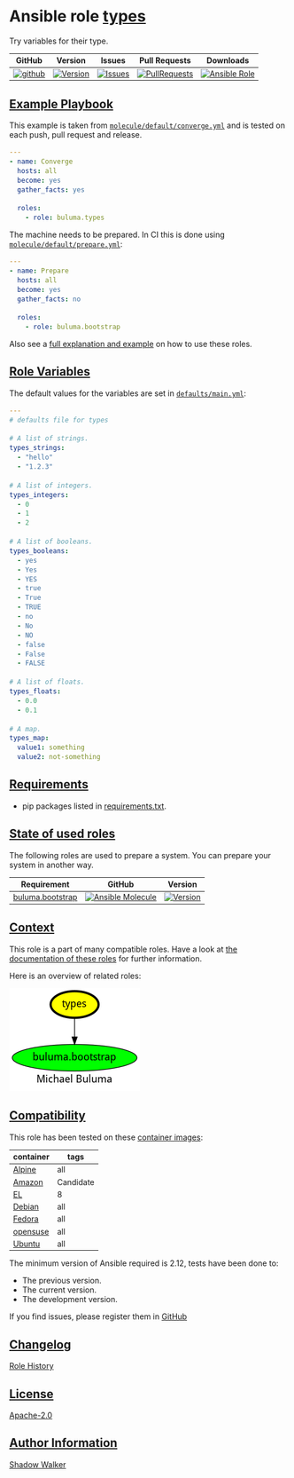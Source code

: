 # Ansible role [types](https://galaxy.ansible.com/ui/standalone/roles/buluma/types/documentation)

Try variables for their type.

|GitHub|Version|Issues|Pull Requests|Downloads|
|------|-------|------|-------------|---------|
|[![github](https://github.com/buluma/ansible-role-types/actions/workflows/molecule.yml/badge.svg)](https://github.com/buluma/ansible-role-types/actions/workflows/molecule.yml)|[![Version](https://img.shields.io/github/release/buluma/ansible-role-types.svg)](https://github.com/buluma/ansible-role-types/releases/)|[![Issues](https://img.shields.io/github/issues/buluma/ansible-role-types.svg)](https://github.com/buluma/ansible-role-types/issues/)|[![PullRequests](https://img.shields.io/github/issues-pr-closed-raw/buluma/ansible-role-types.svg)](https://github.com/buluma/ansible-role-types/pulls/)|[![Ansible Role](https://img.shields.io/ansible/role/d/buluma/types)](https://galaxy.ansible.com/ui/standalone/roles/buluma/types/documentation)|

## [Example Playbook](#example-playbook)

This example is taken from [`molecule/default/converge.yml`](https://github.com/buluma/ansible-role-types/blob/master/molecule/default/converge.yml) and is tested on each push, pull request and release.

```yaml
---
- name: Converge
  hosts: all
  become: yes
  gather_facts: yes

  roles:
    - role: buluma.types
```

The machine needs to be prepared. In CI this is done using [`molecule/default/prepare.yml`](https://github.com/buluma/ansible-role-types/blob/master/molecule/default/prepare.yml):

```yaml
---
- name: Prepare
  hosts: all
  become: yes
  gather_facts: no

  roles:
    - role: buluma.bootstrap
```

Also see a [full explanation and example](https://buluma.github.io/how-to-use-these-roles.html) on how to use these roles.

## [Role Variables](#role-variables)

The default values for the variables are set in [`defaults/main.yml`](https://github.com/buluma/ansible-role-types/blob/master/defaults/main.yml):

```yaml
---
# defaults file for types

# A list of strings.
types_strings:
  - "hello"
  - "1.2.3"

# A list of integers.
types_integers:
  - 0
  - 1
  - 2

# A list of booleans.
types_booleans:
  - yes
  - Yes
  - YES
  - true
  - True
  - TRUE
  - no
  - No
  - NO
  - false
  - False
  - FALSE

# A list of floats.
types_floats:
  - 0.0
  - 0.1

# A map.
types_map:
  value1: something
  value2: not-something
```

## [Requirements](#requirements)

- pip packages listed in [requirements.txt](https://github.com/buluma/ansible-role-types/blob/master/requirements.txt).

## [State of used roles](#state-of-used-roles)

The following roles are used to prepare a system. You can prepare your system in another way.

| Requirement | GitHub | Version |
|-------------|--------|--------|
|[buluma.bootstrap](https://galaxy.ansible.com/buluma/bootstrap)|[![Ansible Molecule](https://github.com/buluma/ansible-role-bootstrap/actions/workflows/molecule.yml/badge.svg)](https://github.com/buluma/ansible-role-bootstrap/actions/workflows/molecule.yml)|[![Version](https://img.shields.io/github/release/buluma/ansible-role-bootstrap.svg)](https://github.com/shadowwalker/ansible-role-bootstrap)|

## [Context](#context)

This role is a part of many compatible roles. Have a look at [the documentation of these roles](https://buluma.github.io/) for further information.

Here is an overview of related roles:

![dependencies](https://raw.githubusercontent.com/buluma/ansible-role-types/png/requirements.png "Dependencies")

## [Compatibility](#compatibility)

This role has been tested on these [container images](https://hub.docker.com/u/buluma):

|container|tags|
|---------|----|
|[Alpine](https://hub.docker.com/r/buluma/alpine)|all|
|[Amazon](https://hub.docker.com/r/buluma/amazonlinux)|Candidate|
|[EL](https://hub.docker.com/r/buluma/enterpriselinux)|8|
|[Debian](https://hub.docker.com/r/buluma/debian)|all|
|[Fedora](https://hub.docker.com/r/buluma/fedora)|all|
|[opensuse](https://hub.docker.com/r/buluma/opensuse)|all|
|[Ubuntu](https://hub.docker.com/r/buluma/ubuntu)|all|

The minimum version of Ansible required is 2.12, tests have been done to:

- The previous version.
- The current version.
- The development version.

If you find issues, please register them in [GitHub](https://github.com/buluma/ansible-role-types/issues)

## [Changelog](#changelog)

[Role History](https://github.com/buluma/ansible-role-types/blob/master/CHANGELOG.md)

## [License](#license)

[Apache-2.0](https://github.com/buluma/ansible-role-types/blob/master/LICENSE)

## [Author Information](#author-information)

[Shadow Walker](https://buluma.github.io/)
